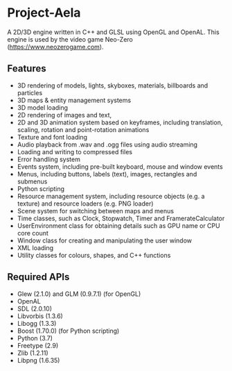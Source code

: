 # Project-Aela
A 2D/3D engine written in C++ and GLSL using OpenGL and OpenAL. This engine is used by the video game Neo-Zero (https://www.neozerogame.com).

## Features
* 3D rendering of models, lights, skyboxes, materials, billboards and particles
* 3D maps & entity management systems
* 3D model loading
* 2D rendering of images and text,
* 2D and 3D animation system based on keyframes, including translation, scaling, rotation and point-rotation animations
* Texture and font loading
* Audio playback from .wav and .ogg files using audio streaming
* Loading and writing to compressed files
* Error handling system
* Events system, including pre-built keyboard, mouse and window events
* Menus, including buttons, labels (text), images, rectangles and submenus
* Python scripting
* Resource management system, including resource objects (e.g. a texture) and resource loaders (e.g. PNG loader)
* Scene system for switching between maps and menus
* Time classes, such as Clock, Stopwatch, Timer and FramerateCalculator
* UserEnvironment class for obtaining details such as GPU name or CPU core count
* Window class for creating and manipulating the user window
* XML loading
* Utility classes for colours, shapes, and C++ functions

## Required APIs
* Glew (2.1.0) and GLM (0.9.7.1) (for OpenGL)
* OpenAL
* SDL (2.0.10)
* Libvorbis (1.3.6)
* Libogg (1.3.3)
* Boost (1.70.0) (for Python scripting)
* Python (3.7)
* Freetype (2.9)
* Zlib (1.2.11)
* Libpng (1.6.35)
